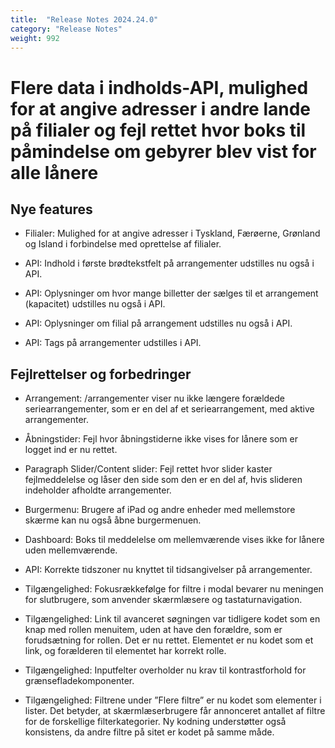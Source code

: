 ```yaml
---
title:  "Release Notes 2024.24.0"
category: "Release Notes"
weight: 992
---
```


# Flere data i indholds-API, mulighed for at angive adresser i andre lande på filialer og fejl rettet hvor boks til påmindelse om gebyrer blev vist for alle lånere 

## Nye features

- Filialer: Mulighed for at angive adresser i Tyskland, Færøerne, Grønland og Island i forbindelse med oprettelse af filialer. 

- API: Indhold i første brødtekstfelt på arrangementer udstilles nu også i API. 

- API: Oplysninger om hvor mange billetter der sælges til et arrangement (kapacitet) udstilles nu også i API. 

- API: Oplysninger om filial på arrangement udstilles nu også i API. 

- API: Tags på arrangementer udstilles i API. 


## Fejlrettelser og forbedringer

- Arrangement: /arrangementer viser nu ikke længere forældede seriearrangementer, som er en del af et seriearrangement, med aktive arrangementer. 

- Åbningstider: Fejl hvor åbningstiderne ikke vises for lånere som er logget ind er nu rettet. 

- Paragraph Slider/Content slider: Fejl rettet hvor slider kaster fejlmeddelelse og låser den side som den er en del af, hvis slideren indeholder afholdte arrangementer. 

- Burgermenu: Brugere af iPad og andre enheder med mellemstore skærme kan nu også åbne burgermenuen. 

- Dashboard: Boks til meddelelse om mellemværende vises ikke for lånere uden mellemværende.  

- API: Korrekte tidszoner nu knyttet til tidsangivelser på arrangementer. 

- Tilgængelighed: Fokusrækkefølge for filtre i modal bevarer nu meningen for slutbrugere, som anvender skærmlæsere og tastaturnavigation. 

- Tilgængelighed: Link til avanceret søgningen var tidligere kodet som en knap med rollen menuitem, uden at have den forældre, som er forudsætning for rollen. Det er nu rettet. Elementet er nu kodet som et link, og forælderen til elementet har korrekt rolle. 

- Tilgængelighed: Inputfelter overholder nu krav til kontrastforhold for grænsefladekomponenter. 

- Tilgængelighed: Filtrene under ”Flere filtre” er nu kodet som elementer i lister. Det betyder, at skærmlæserbrugere får annonceret antallet af filtre for de forskellige filterkategorier. Ny kodning understøtter også konsistens, da andre filtre på sitet er kodet på samme måde.  


